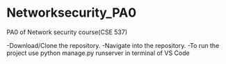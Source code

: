 # Networksecurity_PA0

PA0 of Network security course(CSE 537)

-Download/Clone the repository.
-Navigate into the repository.
-To run the project use python manage.py runserver in terminal of VS Code
